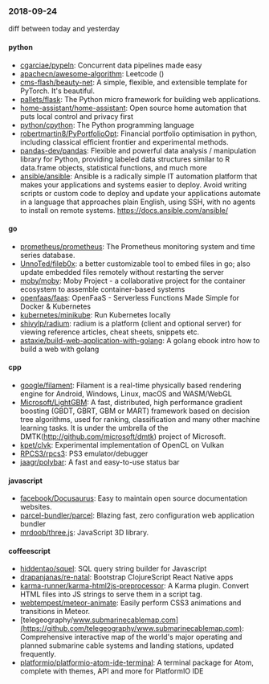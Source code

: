 ### 2018-09-24
diff between today and yesterday

#### python
* [cgarciae/pypeln](https://github.com/cgarciae/pypeln): Concurrent data pipelines made easy
* [apachecn/awesome-algorithm](https://github.com/apachecn/awesome-algorithm): Leetcode  () 
* [cms-flash/beauty-net](https://github.com/cms-flash/beauty-net): A simple, flexible, and extensible template for PyTorch. It's beautiful.
* [pallets/flask](https://github.com/pallets/flask): The Python micro framework for building web applications.
* [home-assistant/home-assistant](https://github.com/home-assistant/home-assistant):  Open source home automation that puts local control and privacy first
* [python/cpython](https://github.com/python/cpython): The Python programming language
* [robertmartin8/PyPortfolioOpt](https://github.com/robertmartin8/PyPortfolioOpt): Financial portfolio optimisation in python, including classical efficient frontier and experimental methods.
* [pandas-dev/pandas](https://github.com/pandas-dev/pandas): Flexible and powerful data analysis / manipulation library for Python, providing labeled data structures similar to R data.frame objects, statistical functions, and much more
* [ansible/ansible](https://github.com/ansible/ansible): Ansible is a radically simple IT automation platform that makes your applications and systems easier to deploy. Avoid writing scripts or custom code to deploy and update your applications  automate in a language that approaches plain English, using SSH, with no agents to install on remote systems. https://docs.ansible.com/ansible/

#### go
* [prometheus/prometheus](https://github.com/prometheus/prometheus): The Prometheus monitoring system and time series database.
* [UnnoTed/fileb0x](https://github.com/UnnoTed/fileb0x): a better customizable tool to embed files in go; also update embedded files remotely without restarting the server
* [moby/moby](https://github.com/moby/moby): Moby Project - a collaborative project for the container ecosystem to assemble container-based systems
* [openfaas/faas](https://github.com/openfaas/faas): OpenFaaS - Serverless Functions Made Simple for Docker & Kubernetes
* [kubernetes/minikube](https://github.com/kubernetes/minikube): Run Kubernetes locally
* [shivylp/radium](https://github.com/shivylp/radium): radium is a platform (client and optional server) for viewing reference articles, cheat sheets, snippets etc.
* [astaxie/build-web-application-with-golang](https://github.com/astaxie/build-web-application-with-golang): A golang ebook intro how to build a web with golang

#### cpp
* [google/filament](https://github.com/google/filament): Filament is a real-time physically based rendering engine for Android, Windows, Linux, macOS and WASM/WebGL
* [Microsoft/LightGBM](https://github.com/Microsoft/LightGBM): A fast, distributed, high performance gradient boosting (GBDT, GBRT, GBM or MART) framework based on decision tree algorithms, used for ranking, classification and many other machine learning tasks. It is under the umbrella of the DMTK(http://github.com/microsoft/dmtk) project of Microsoft.
* [kpet/clvk](https://github.com/kpet/clvk): Experimental implementation of OpenCL on Vulkan
* [RPCS3/rpcs3](https://github.com/RPCS3/rpcs3): PS3 emulator/debugger
* [jaagr/polybar](https://github.com/jaagr/polybar): A fast and easy-to-use status bar

#### javascript
* [facebook/Docusaurus](https://github.com/facebook/Docusaurus): Easy to maintain open source documentation websites.
* [parcel-bundler/parcel](https://github.com/parcel-bundler/parcel):  Blazing fast, zero configuration web application bundler
* [mrdoob/three.js](https://github.com/mrdoob/three.js): JavaScript 3D library.

#### coffeescript
* [hiddentao/squel](https://github.com/hiddentao/squel):  SQL query string builder for Javascript
* [drapanjanas/re-natal](https://github.com/drapanjanas/re-natal): Bootstrap ClojureScript React Native apps
* [karma-runner/karma-html2js-preprocessor](https://github.com/karma-runner/karma-html2js-preprocessor): A Karma plugin. Convert HTML files into JS strings to serve them in a script tag.
* [webtempest/meteor-animate](https://github.com/webtempest/meteor-animate): Easily perform CSS3 animations and transitions in Meteor.
* [telegeography/www.submarinecablemap.com](https://github.com/telegeography/www.submarinecablemap.com): Comprehensive interactive map of the world's major operating and planned submarine cable systems and landing stations, updated frequently.
* [platformio/platformio-atom-ide-terminal](https://github.com/platformio/platformio-atom-ide-terminal): A terminal package for Atom, complete with themes, API and more for PlatformIO IDE
